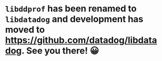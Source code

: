 # `libddprof` has been renamed to `libdatadog` and development has moved to <https://github.com/datadog/libdatadog>. See you there! 😀
